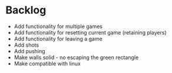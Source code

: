# Backlog

* Add functionality for multiple games
* Add functionality for resetting current game (retaining players)
* Add functionality for leaving a game
* Add shots
* Add pushing
* Make walls solid - no escaping the green rectangle
* Make compatible with linux